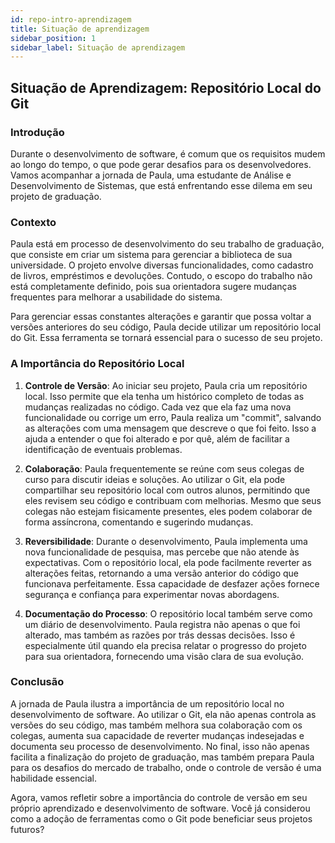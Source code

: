 ```yaml
---
id: repo-intro-aprendizagem
title: Situação de aprendizagem
sidebar_position: 1
sidebar_label: Situação de aprendizagem
---
```


## Situação de Aprendizagem: Repositório Local do Git

### Introdução

Durante o desenvolvimento de software, é comum que os requisitos mudem ao longo do tempo, o que pode gerar desafios para os desenvolvedores. Vamos acompanhar a jornada de Paula, uma estudante de Análise e Desenvolvimento de Sistemas, que está enfrentando esse dilema em seu projeto de graduação.

### Contexto

Paula está em processo de desenvolvimento do seu trabalho de graduação, que consiste em criar um sistema para gerenciar a biblioteca de sua universidade. O projeto envolve diversas funcionalidades, como cadastro de livros, empréstimos e devoluções. Contudo, o escopo do trabalho não está completamente definido, pois sua orientadora sugere mudanças frequentes para melhorar a usabilidade do sistema.

Para gerenciar essas constantes alterações e garantir que possa voltar a versões anteriores do seu código, Paula decide utilizar um repositório local do Git. Essa ferramenta se tornará essencial para o sucesso de seu projeto.

### A Importância do Repositório Local

1. **Controle de Versão**: Ao iniciar seu projeto, Paula cria um repositório local. Isso permite que ela tenha um histórico completo de todas as mudanças realizadas no código. Cada vez que ela faz uma nova funcionalidade ou corrige um erro, Paula realiza um "commit", salvando as alterações com uma mensagem que descreve o que foi feito. Isso a ajuda a entender o que foi alterado e por quê, além de facilitar a identificação de eventuais problemas.

2. **Colaboração**: Paula frequentemente se reúne com seus colegas de curso para discutir ideias e soluções. Ao utilizar o Git, ela pode compartilhar seu repositório local com outros alunos, permitindo que eles revisem seu código e contribuam com melhorias. Mesmo que seus colegas não estejam fisicamente presentes, eles podem colaborar de forma assíncrona, comentando e sugerindo mudanças.

3. **Reversibilidade**: Durante o desenvolvimento, Paula implementa uma nova funcionalidade de pesquisa, mas percebe que não atende às expectativas. Com o repositório local, ela pode facilmente reverter as alterações feitas, retornando a uma versão anterior do código que funcionava perfeitamente. Essa capacidade de desfazer ações fornece segurança e confiança para experimentar novas abordagens.

4. **Documentação do Processo**: O repositório local também serve como um diário de desenvolvimento. Paula registra não apenas o que foi alterado, mas também as razões por trás dessas decisões. Isso é especialmente útil quando ela precisa relatar o progresso do projeto para sua orientadora, fornecendo uma visão clara de sua evolução.

### Conclusão

A jornada de Paula ilustra a importância de um repositório local no desenvolvimento de software. Ao utilizar o Git, ela não apenas controla as versões do seu código, mas também melhora sua colaboração com os colegas, aumenta sua capacidade de reverter mudanças indesejadas e documenta seu processo de desenvolvimento. No final, isso não apenas facilita a finalização do projeto de graduação, mas também prepara Paula para os desafios do mercado de trabalho, onde o controle de versão é uma habilidade essencial.

Agora, vamos refletir sobre a importância do controle de versão em seu próprio aprendizado e desenvolvimento de software. Você já considerou como a adoção de ferramentas como o Git pode beneficiar seus projetos futuros?
